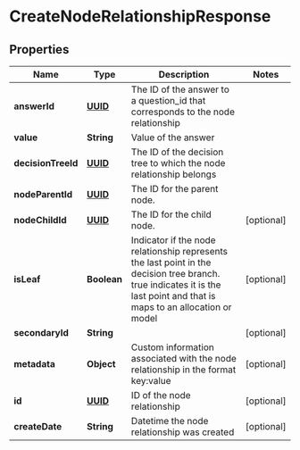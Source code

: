 
# CreateNodeRelationshipResponse

## Properties
Name | Type | Description | Notes
------------ | ------------- | ------------- | -------------
**answerId** | [**UUID**](UUID.md) | The ID of the answer to a question_id that corresponds to the node relationship | 
**value** | **String** | Value of the answer | 
**decisionTreeId** | [**UUID**](UUID.md) | The ID of the decision tree to which the node relationship belongs | 
**nodeParentId** | [**UUID**](UUID.md) | The ID for the parent node. | 
**nodeChildId** | [**UUID**](UUID.md) | The ID for the child node. |  [optional]
**isLeaf** | **Boolean** | Indicator if the node relationship represents the last point in the decision tree branch. true indicates it is the last point and that is maps to an allocation or model |  [optional]
**secondaryId** | **String** |  |  [optional]
**metadata** | **Object** | Custom information associated with the node relationship in the format key:value |  [optional]
**id** | [**UUID**](UUID.md) | ID of the node relationship |  [optional]
**createDate** | **String** | Datetime the node relationship was created |  [optional]



